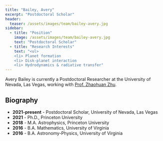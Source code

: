 ```yaml
---
title: "Bailey, Avery"
excerpt: "Postdoctoral Scholar"
header:
  teaser: /assets/images/team/bailey-avery.jpg
sidebar:
  - title: "Position"
    image: /assets/images/team/bailey-avery.jpg
    text: "Postdoctoral Scholar"
  - title: "Research Interests"
    text: "<ul>
    <li> Planet formation
    <li> Disk-planet interaction
    <li> Hydrodynamics & radiative transfer"
---
```


Avery Bailey is currently a Postdoctoral Researcher at the University of Nevada, Las Vegas,
working with [Prof. Zhaohuan Zhu](/team/zhu-zhaohuan/).

## Biography
- __2021-present__ - Postdoctoral Scholar, University of Nevada, Las Vegas
- __2021__ - Ph.D., Princeton University
- __2018__ - M.A. Astrophysics, Princeton University
- __2016__ - B.A. Mathematics, University of Virginia
- __2016__ - B.A. Astronomy-Physics, University of Virginia
